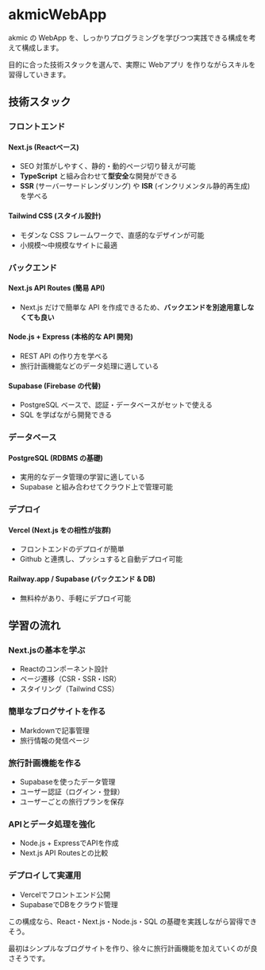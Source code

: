 # akmicWebApp
akmic の WebApp を、しっかりプログラミングを学びつつ実践できる構成を考えて構成します。

目的に合った技術スタックを選んで、実際に Webアプリ を作りながらスキルを習得していきます。

## 技術スタック
### フロントエンド
#### Next.js (Reactベース)
- SEO 対策がしやすく、静的・動的ページ切り替えが可能
- **TypeScript** と組み合わせて**型安全**な開発ができる
- **SSR** (サーバーサードレンダリング) や **ISR** (インクリメンタル静的再生成) を学べる

#### Tailwind CSS (スタイル設計)
- モダンな CSS フレームワークで、直感的なデザインが可能
- 小規模～中規模なサイトに最適

### バックエンド
#### Next.js API Routes (簡易 API)
- Next.js だけで簡単な API を作成できるため、**バックエンドを別途用意しなくても良い**
#### Node.js + Express (本格的な API 開発)
- REST API の作り方を学べる
- 旅行計画機能などのデータ処理に適している
#### Supabase (Firebase の代替)
- PostgreSQL ベースで、認証・データベースがセットで使える
- SQL を学ばながら開発できる

### データベース
#### PostgreSQL (RDBMS の基礎)
- 実用的なデータ管理の学習に適している
- Supabase と組み合わせてクラウド上で管理可能

### デプロイ
#### Vercel (Next.js  をの相性が抜群)
- フロントエンドのデプロイが簡単
- Github と連携し、プッシュすると自動デプロイ可能
#### Railway.app / Supabase (バックエンド & DB)
- 無料枠があり、手軽にデプロイ可能

## 学習の流れ
### Next.jsの基本を学ぶ
- Reactのコンポーネント設計
- ページ遷移（CSR・SSR・ISR）
- スタイリング（Tailwind CSS）
### 簡単なブログサイトを作る
- Markdownで記事管理
- 旅行情報の発信ページ
### 旅行計画機能を作る
- Supabaseを使ったデータ管理
- ユーザー認証（ログイン・登録）
- ユーザーごとの旅行プランを保存
### APIとデータ処理を強化
- Node.js + ExpressでAPIを作成
- Next.js API Routesとの比較
### デプロイして実運用
- Vercelでフロントエンド公開
- SupabaseでDBをクラウド管理

この構成なら、React・Next.js・Node.js・SQL の基礎を実践しながら習得できそう。

最初はシンプルなブログサイトを作り、徐々に旅行計画機能を加えていくのが良さそうです。
